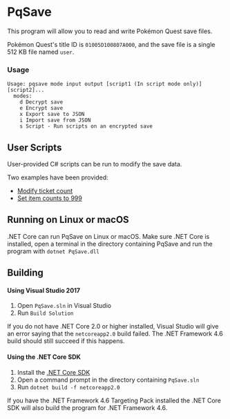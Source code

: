 # PqSave

This program will allow you to read and write Pokémon Quest save files.

Pokémon Quest's title ID is `01005D100807A000`, and the save file is a single 512 KB file named `user`.

### Usage
````
Usage: pqsave mode input output [script1 (In script mode only)] [script2]...
  modes:
    d Decrypt save
    e Encrypt save
    x Export save to JSON
    i Import save from JSON
    s Script - Run scripts on an encrypted save
````

## User Scripts
User-provided C# scripts can be run to modify the save data.

Two examples have been provided:
- [Modify ticket count](PqSave/Scripts/tickets.csx)
- [Set item counts to 999](PqSave/Scripts/items.csx)

## Running on Linux or macOS

.NET Core can run PqSave on Linux or macOS.
Make sure .NET Core is installed, open a terminal in the directory containing PqSave and run the program with `dotnet PqSave.dll`

## Building

#### Using Visual Studio 2017
1. Open `PqSave.sln` in Visual Studio
2. Run `Build Solution`

If you do not have .NET Core 2.0 or higher installed, Visual Studio will give an error saying that the `netcoreapp2.0` build failed.
The .NET Framework 4.6 build should still succeed if this happens.

#### Using the .NET Core SDK

1. Install the [.NET Core SDK](https://www.microsoft.com/net/download/windows)
2. Open a command prompt in the directory containing `PqSave.sln`
3. Run `dotnet build -f netcoreapp2.0`

If you have the .NET Framework 4.6 Targeting Pack installed the .NET Core SDK will also build the program for .NET Framework 4.6.

